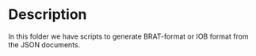 # Description
In this folder we have scripts to generate BRAT-format or IOB format from the JSON documents.